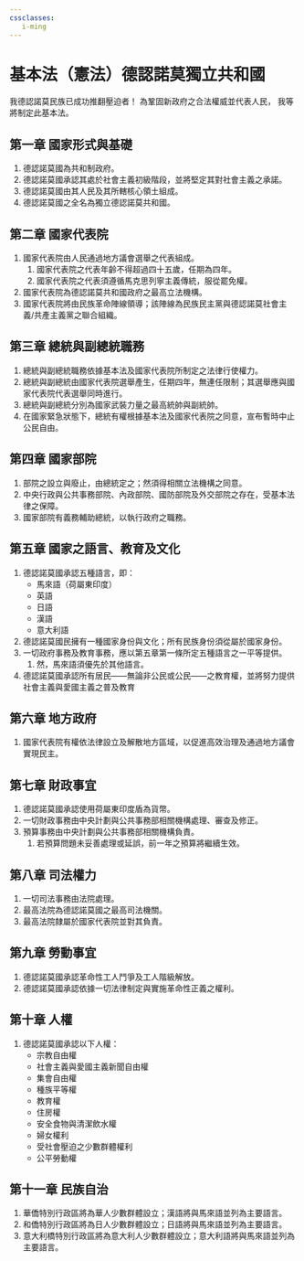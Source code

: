 ```yaml
---
cssclasses:
   i-ming
---
```


# 基本法（憲法）德認諾莫獨立共和國

我德認諾莫民族已成功推翻壓迫者！
為鞏固新政府之合法權威並代表人民，
我等將制定此基本法。

## 第一章 國家形式與基礎

1. 德認諾莫國為共和制政府。
2. 德認諾莫國承認其處於社會主義初級階段，並將堅定其對社會主義之承諾。
3. 德認諾莫國由其人民及其所轄核心領土組成。
4. 德認諾莫國之全名為獨立德認諾莫共和國。

## 第二章 國家代表院

1. 國家代表院由人民通過地方議會選舉之代表組成。
	 1. 國家代表院之代表年齡不得超過四十五歲，任期為四年。
	 2. 國家代表院之代表須遵循馬克思列寧主義傳統，服從罷免權。
2. 國家代表院為德認諾莫共和國政府之最高立法機構。
3. 國家代表院將由民族革命陣線領導；該陣線為民族民主黨與德認諾莫社會主義/共產主義黨之聯合組織。

## 第三章 總統與副總統職務

1. 總統與副總統職務依據基本法及國家代表院所制定之法律行使權力。
2. 總統與副總統由國家代表院選舉產生，任期四年，無連任限制；其選舉應與國家代表院代表選舉同時進行。
3. 總統與副總統分別為國家武裝力量之最高統帥與副統帥。
4. 在國家緊急狀態下，總統有權根據基本法及國家代表院之同意，宣布暫時中止公民自由。

## 第四章 國家部院

1. 部院之設立與廢止，由總統定之；然須得相關立法機構之同意。  
2. 中央行政與公共事務部院、內政部院、國防部院及外交部院之存在，受基本法律之保障。  
3. 國家部院有義務輔助總統，以執行政府之職務。

## 第五章 國家之語言、教育及文化

1. 德認諾莫國承認五種語言，即：
   - 馬來語（荷屬東印度）
   - 英語
   - 日語
   - 漢語
   - 意大利語
2. 德認諾莫國民擁有一種國家身份與文化；所有民族身份須從屬於國家身份。
3. 一切政府事務及教育事務，應以第五章第一條所定五種語言之一平等提供。
	1. 然，馬來語須優先於其他語言。
4. 德認諾莫國承認所有居民——無論非公民或公民——之教育權，並將努力提供社會主義與愛國主義之普及教育

## 第六章 地方政府

1. 國家代表院有權依法律設立及解散地方區域，以促進高效治理及通過地方議會實現民主。

## 第七章 財政事宜

1. 德認諾莫國承認使用荷屬東印度盾為貨幣。
2. 一切財政事務由中央計劃與公共事務部相關機構處理、審查及修正。
3. 預算事務由中央計劃與公共事務部相關機構負責。
   1. 若預算問題未妥善處理或延誤，前一年之預算將繼續生效。

## 第八章 司法權力

1. 一切司法事務由法院處理。
2. 最高法院為德認諾莫國之最高司法機關。
3. 最高法院隸屬於國家代表院並對其負責。

## 第九章 勞動事宜

1. 德認諾莫國承認革命性工人鬥爭及工人階級解放。
2. 德認諾莫國承認依據一切法律制定與實施革命性正義之權利。

## 第十章 人權

1. 德認諾莫國承認以下人權：
   - 宗教自由權
   - 社會主義與愛國主義新聞自由權
   - 集會自由權
   - 種族平等權
   - 教育權
   - 住房權
   - 安全食物與清潔飲水權
   - 婦女權利
   - 受社會壓迫之少數群體權利
   - 公平勞動權

## 第十一章 民族自治

1. 華僑特別行政區將為華人少數群體設立；漢語將與馬來語並列為主要語言。
2. 和僑特別行政區將為日人少數群體設立；日語將與馬來語並列為主要語言。
3. 意大利橋特別行政區將為意大利人少數群體設立；意大利語將與馬來語並列為主要語言。